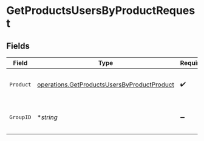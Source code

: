 # GetProductsUsersByProductRequest


## Fields

| Field                                                                                                      | Type                                                                                                       | Required                                                                                                   | Description                                                                                                |
| ---------------------------------------------------------------------------------------------------------- | ---------------------------------------------------------------------------------------------------------- | ---------------------------------------------------------------------------------------------------------- | ---------------------------------------------------------------------------------------------------------- |
| `Product`                                                                                                  | [operations.GetProductsUsersByProductProduct](../../models/operations/getproductsusersbyproductproduct.md) | :heavy_check_mark:                                                                                         | product by which to filter members                                                                         |
| `GroupID`                                                                                                  | **string*                                                                                                  | :heavy_minus_sign:                                                                                         | filter to specific group by groupId                                                                        |
